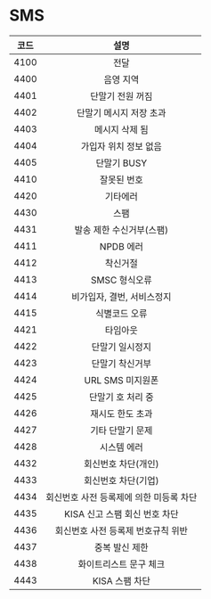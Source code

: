 # SMS

|  코드  |           설명           |
| :--: | :--------------------: |
| 4100 |           전달           |
| 4400 |          음영 지역         |
| 4401 |        단말기 전원 꺼짐       |
| 4402 |      단말기 메시지 저장 초과     |
| 4403 |        메시지 삭제 됨        |
| 4404 |      가입자 위치 정보 없음      |
| 4405 |        단말기 BUSY        |
| 4410 |         잘못된 번호         |
| 4420 |          기타에러          |
| 4430 |           스팸           |
| 4431 |     발송 제한 수신거부(스팸)     |
| 4411 |         NPDB 에러        |
| 4412 |          착신거절          |
| 4413 |        SMSC 형식오류       |
| 4414 |     비가입자, 결번, 서비스정지    |
| 4415 |         식별코드 오류        |
| 4421 |          타임아웃          |
| 4422 |        단말기 일시정지        |
| 4423 |        단말기 착신거부        |
| 4424 |      URL SMS 미지원폰      |
| 4425 |       단말기 호 처리 중       |
| 4426 |        재시도 한도 초과       |
| 4427 |        기타 단말기 문제       |
| 4428 |         시스템 에러         |
| 4432 |       회신번호 차단(개인)      |
| 4433 |       회신번호 차단(기업)      |
| 4434 | 회신번호 사전 등록제에 의한 미등록 차단 |
| 4435 |   KISA 신고 스팸 회신 번호 차단  |
| 4436 |   회신번호 사전 등록제 번호규칙 위반  |
| 4437 |        중복 발신 제한        |
| 4438 |      화이트리스트 문구 체크      |
| 4443 |       KISA 스팸 차단       |

